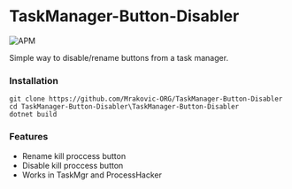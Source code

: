 # TaskManager-Button-Disabler

![APM](https://img.shields.io/apm/l/vim-mode?style=for-the-badge)

Simple way to disable/rename buttons from a task manager.


### Installation
```PS
git clone https://github.com/Mrakovic-ORG/TaskManager-Button-Disabler
cd TaskManager-Button-Disabler\TaskManager-Button-Disabler
dotnet build
```

### Features

 - Rename kill proccess button
 - Disable kill proccess button
 - Works in TaskMgr and ProcessHacker
 
 